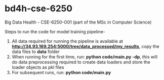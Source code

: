 # bd4h-cse-6250
Big Data Health - CSE-6250-O01 (part of the MSc in Computer Science)

Steps to run the code for model training pipeline-
1. All data required for running the pipeline is available at **http://34.93.169.254:5000/tree/data_processed/my_results**, copy the data files to **data** folder
2. When running for the first time, run:  **python code/main.py -dp**, this will do data preprocessing required to create data loaders and store the loader objects as pkl files
3. For subsequent runs, run: **python code/main.py**
